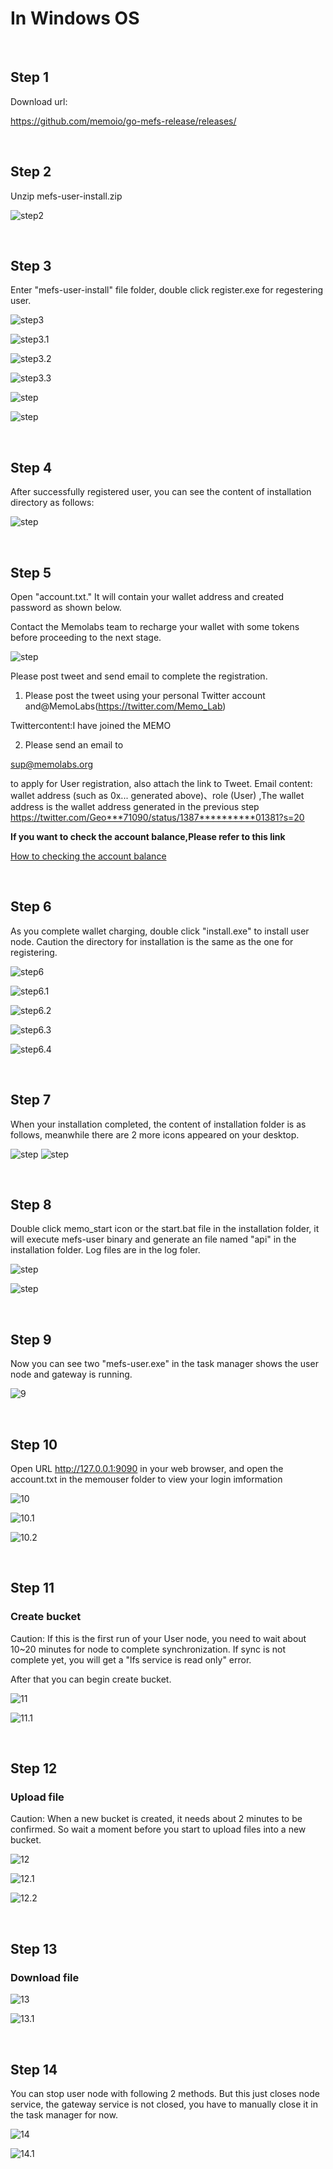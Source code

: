 # In Windows OS

&nbsp; 

## Step 1

Download url:

https://github.com/memoio/go-mefs-release/releases/

&nbsp;

## Step 2

Unzip mefs-user-install.zip

​![step2](./step2.png)

​&nbsp;

## Step 3

Enter "mefs-user-install" file folder, double click register.exe for regestering user.

​![step3](./step3.png)

![step3.1](./step3.1.png)

![step3.2](./step3.2.png)

![step3.3](./step3.3.png)

![step](./step3.4.png)

![step](./step3.5.png)

​&nbsp;

## Step 4

After successfully registered user, you can see the content of installation directory as follows:

​![step](./step4.png)

​&nbsp;

## Step 5

Open "account.txt." It will contain your wallet address and created password as shown below.

Contact the Memolabs team to recharge your wallet with some tokens before proceeding to the next stage.

​![step](./step5.png)

Please post tweet and send email to complete the registration.

1. Please post the tweet using your personal Twitter account and@MemoLabs(https://twitter.com/Memo_Lab)

Twittercontent:I have joined the MEMO

2. Please send an email to

sup@memolabs.org 

to apply for User registration, also attach the link to Tweet. Email content: wallet address (such as 0x... generated above)、role (User) ,The wallet address is the wallet address generated in the previous step https://twitter.com/Geo***71090/status/1387**********01381?s=20

**If you want to check the account balance,Please refer to this link**

[How to checking the account balance]()

​&nbsp;

## Step 6

As you complete wallet charging, double click "install.exe" to install user node. Caution the directory for installation is the same as the one for registering.

​![step6](./step6.png)

![step6.1](./step6.1.png)

​![step6.2](./step6.2.png)

![step6.3](./step6.3.png)

![step6.4](./step6.4.png)

​&nbsp;

## Step 7

When your installation completed, the content of installation folder is as follows, meanwhile there are 2 more icons appeared on your desktop.

​![step](./step7.png)
​![step](./step7.1.png)

&nbsp;

## Step 8

Double click memo_start icon or the start.bat file in the installation folder, it will execute mefs-user binary and generate an file named "api" in the installation folder. Log files are in the log foler.

​![step](./step8.png)

​![step](./step8.1.png)

​&nbsp;

## Step 9

Now you can see two "mefs-user.exe" in the task manager shows the user node and gateway is running.

​![9](./step9.png)

​&nbsp;

## Step 10

Open URL http://127.0.0.1:9090 in your web browser, and open the account.txt in the memouser folder to view your login imformation

​![10](./step10.png)

![10.1](./step10.1.png)

![10.2](./step10.2.png)

​&nbsp;

## Step 11

### Create bucket

Caution: If this is the first run of your User node, you need to wait about 10~20 minutes for node to complete synchronization. If sync is not complete yet, you will get a "lfs service is read only" error.

After that you can begin create bucket.

​![11](./step11.png)

![11.1](./step11.1.png)

​&nbsp;

## Step 12

### Upload file

Caution: When a new bucket is created, it needs about 2 minutes to be confirmed. So wait a moment before you start to upload files into a new bucket.

​![12](./step12.png)

​![12.1](./step12.1.png)

![12.2](./step12.2.png)

​&nbsp; 

## Step 13

### Download file

![13](./step13.png)

![13.1](./step13.1.png)

&nbsp; 

## Step 14

You can stop user node with following 2 methods. But this just closes node service, the gateway service is not closed, you have to manually close it in the task manager for now.

![14](./step14.png)

![14.1](./step14.1.png)
